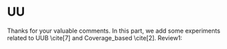 # UU
Thanks for your valuable comments. In this part, we add some experiments related to UUB \cite[7] and Coverage_based \cite[2]. 
Review1:
